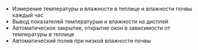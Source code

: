 - Измерение температуры и влажности в теплице и влажности почвы каждый час
- Вывод показателей температурыи и влажности на дисплей
- Автоматическое закрытие, открытие окон в зависимости от температуры в теплице
- Автоматический полив при низкой влажности почвы

